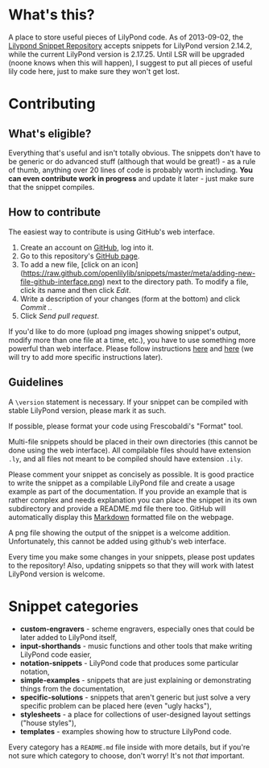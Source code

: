 What's this?
============

A place to store useful pieces of LilyPond code.
As of 2013-09-02, the
[Lilypond Snippet Repository](http://lsr.dsi.unimi.it/)
accepts snippets for LilyPond version 2.14.2,
while the current LilyPond version is 2.17.25.
Until LSR will be upgraded (noone knows when this will happen),
I suggest to put all pieces of useful lily code here,
just to make sure they won't get lost.


Contributing
============

What's eligible?
----------------

Everything that's useful and isn't totally obvious.
The snippets don't have to be generic or do advanced stuff
(although that would be great!) - as a rule of thumb,
anything over 20 lines of code is probably worth including.
**You can even contribute work in progress** and update it later -
just make sure that the snippet compiles.

How to contribute
-----------------

The easiest way to contribute is using GitHub's web interface.

1. Create an account on [GitHub](http://github.com/), log into it.
2. Go to this repository's
[GitHub page](https://github.com/openlilylib/snippets).
3. To add a new file, [click on an icon]
(https://raw.github.com/openlilylib/snippets/master/meta/adding-new-file-github-interface.png)
next to the directory path.
To modify a file, click its name and then click _Edit_.
5. Write a description of your changes (form at the bottom)
and click _Commit .._
6. Click _Send pull request_.

If you'd like to do more (upload png images showing snippet's
output, modify more than one file at a time, etc.), you have to
use something more powerful than web interface.  Please follow
instructions [here](https://help.github.com/articles/set-up-git)
and [here](https://help.github.com/articles/fork-a-repo)
(we will try to add more specific instructions later).


Guidelines
----------

A `\version` statement is necessary.  If your snippet can be
compiled with stable LilyPond version, please mark it as such.

If possible, please format your code using Frescobaldi's
"Format" tool.

Multi-file snippets should be placed in their own directories
(this cannot be done using the web interface).  All compilable
files should have extension `.ly`, and all files not meant
to be compiled should have extension `.ily`.

Please comment your snippet as concisely as possible.
It is good practice to write the snippet as a compilable LilyPond
file and create a usage example as part of the documentation.
If you provide an example that is rather complex and needs
explanation you can place the snippet in its own subdirectory
and provide a README.md file there too.
GitHub will automatically display this
[Markdown](http://en.wikipedia.org/wiki/Markdown)
formatted file on the webpage.

A png file showing the output of the snippet is a welcome addition.
Unfortunately, this cannot be added using github's web interface.

Every time you make some changes in your snippets, please post
updates to the repository!  Also, updating snippets so that they
will work with latest LilyPond version is welcome.


Snippet categories
==================

* __custom-engravers__ - scheme engravers, especially ones
    that could be later added to LilyPond itself,
* __input-shorthands__ - music functions and other tools
    that make writing LilyPond code easier,
* __notation-snippets__ - LilyPond code that produces
    some particular notation,
* __simple-examples__ - snippets that are just explaining
    or demonstrating things from the documentation,
* __specific-solutions__ - snippets that aren't generic but just solve
    a very specific problem can be placed here (even "ugly hacks"),
* __stylesheets__ - a place for collections of user-designed
    layout settings ("house styles"),
* __templates__ - examples showing how to structure LilyPond code.

Every category has a `README.md` file inside with more details,
but if you're not sure which category to choose, don't worry!
It's not *that* important.


<!---
Later on, we may divide the snippets into 2 (or more)
"quality levels":
- official ones, showing Recommended LilyPond Practice,
- drafts, hacks etc. that were just written by someone
  and may be useful, but may also not be.

The policy would be to allow anyone to add anything to the "hacks",
but adding/changing official ones (or moving a draft to official ones)
would require some confirmation from someone else (not necessarily
a full review, but at least a quick look).
-->
